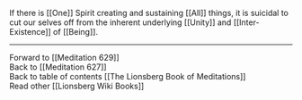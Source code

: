 If there is [[One]] Spirit creating and sustaining [[All]] things, it is suicidal to cut our selves off from the inherent underlying [[Unity]] and [[Inter-Existence]] of [[Being]]. 

___

Forward to [[Meditation 629]]  
Back to [[Meditation 627]]  
Back to table of contents [[The Lionsberg Book of Meditations]]  
Read other [[Lionsberg Wiki Books]] 